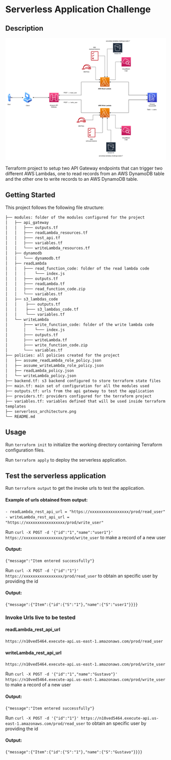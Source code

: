# Serverless Application Challenge

## Description
![Alt text](/serverless_architecture.png?raw=true "Serverless architecture")

Terraform project to setup two API Gateway endpoints that can trigger two different AWS Lambdas, one to read records from an AWS DynamoDB table and the other one to write records to an AWS DynamoDB table.

## Getting Started
This project follows the following file structure:
```
├── modules: folder of the modules configured for the project
│   ├── api_gateway
│   │   ├─── outputs.tf
│   │   ├─── readLambda_resources.tf
│   │   ├─── rest_api.tf
│   │   ├─── variables.tf
│   │   └─── writeLambda_resources.tf
│   ├── dynamodb
│   │   └─── dynamodb.tf
│   ├── readLambda
│   │   ├─── read_function_code: folder of the read lambda code
│   │   │    └─── index.js
│   │   ├─── outputs.tf
│   │   ├─── readLambda.tf
│   │   ├─── read_function_code.zip
│   │   └─── variables.tf
│   ├── s3_lambdas_code
│   │    ├─── outputs.tf
│   │    ├─── s3_lambdas_code.tf
│   │    └─── variables.tf
│   └── writeLambda
│       ├─── write_function_code: folder of the write lambda code
│       │    └─── index.js
│       ├─── outputs.tf
│       ├─── writeLambda.tf
│       ├─── write_function_code.zip
│       └─── variables.tf
├── policies: all policies created for the project
│   ├── assume_readLambda_role_policy.json
│   ├── assume_writeLambda_role_policy.json
│   ├── readLambda_policy.json
│   └── writeLambda_policy.json
├── backend.tf: s3 backend configured to store terraform state files
├── main.tf: main set of configuration for all the modules used
├── outputs.tf: urls from the api gateway to test the application
├── providers.tf: providers configured for the terraform project
├── variables.tf: variables defined that will be used inside terraform templates
├── serverless_architecture.png
└── README.md
```

## Usage
Run ```terraform init``` to initialize the working directory containing Terraform configuration files.

Run ```terraform apply``` to deploy the serverless application.


## Test the serverless application

Run ```terraform output``` to get the invoke urls to test the application.

#### Example of urls obtained from output:

` - readLambda_rest_api_url = "https://xxxxxxxxxxxxxxxxx/prod/read_user" `<br />
` - writeLambda_rest_api_url = "https://xxxxxxxxxxxxxxxxx/prod/write_user" `

Run ```curl -X POST -d '{"id":"1","name":"user1"}' https://xxxxxxxxxxxxxxxxx/prod/write_user``` to make a record of a new user

#### Output:

  `{"message":"Item entered successfully"}`


Run ```curl -X POST -d '{"id":"1"}' https://xxxxxxxxxxxxxxxxx/prod/read_user``` to obtain an specific user by providing the id

#### Output:

  `{"message":{"Item":{"id":{"S":"1"},"name":{"S":"user1"}}}}`



### Invoke Urls live to be tested 

#### readLambda_rest_api_url
 `https://n10ved5464.execute-api.us-east-1.amazonaws.com/prod/read_user`

#### writeLambda_rest_api_url 
 `https://n10ved5464.execute-api.us-east-1.amazonaws.com/prod/write_user` 

Run ```curl -X POST -d '{"id":"1","name":"Gustavo"}' https://n10ved5464.execute-api.us-east-1.amazonaws.com/prod/write_user``` to make a record of a new user

#### Output:

  `{"message":"Item entered successfully"}`


Run ```curl -X POST -d '{"id":"1"}' https://n10ved5464.execute-api.us-east-1.amazonaws.com/prod/read_user``` to obtain an specific user by providing the id

#### Output:

  `{"message":{"Item":{"id":{"S":"1"},"name":{"S":"Gustavo"}}}}`

